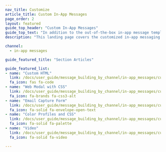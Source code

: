 ```yaml
---
nav_title: Customize
article_title: Custom In-App Messages
page_order: 2
layout: featured
guide_top_header: "Custom In-App Messages"
guide_top_text: "In addition to the out-of-the-box in-app message templates, Braze also offers customized messaging templates that allow custom HTML, modals with custom CSS, video, and more. Check out the following articles for details."
description: "This landing page covers the customized in-app messaging templates that allow custom HTML, modals with custom CSS, video, and more."

channel:
  - in-app messages

guide_featured_title: "Section Articles"

guide_featured_list:
- name: "Custom HTML"
  link: /docs/user_guide/message_building_by_channel/in-app_messages/customize/html_in-app_messages/
  fa_icon: fas fa-code
- name: "Web Modal with CSS"
  link: /docs/user_guide/message_building_by_channel/in-app_messages/customize/modal_with_css/
  fa_icon: fa-brands fa-css3-alt
- name: "Email Capture Form"
  link: /docs/user_guide/message_building_by_channel/in-app_messages/customize/email_capture_form/
  fa_icon: fa-solid fa-envelope-open-text
- name: "Color Profiles and CSS"
  link: /docs/user_guide/message_building_by_channel/in-app_messages/customize/color_profiles_and_css/
  fa_icon: fa-solid fa-palette
- name: "Video"
  link: /docs/user_guide/message_building_by_channel/in-app_messages/customize/video/
  fa_icon: fa-solid fa-video

---
```

<br><br>